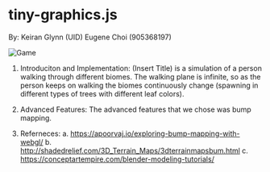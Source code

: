 # tiny-graphics.js
By: Keiran Glynn (UID)
	Eugene Choi (905368197)


![Game](C:\Users\sedfr\OneDrive\Documents\GitHub\CS-174a-project)
1. Introduciton and Implementation:
(Insert Title) is a simulation of a person walking through different biomes. The walking plane is infinite, so as the person keeps on walking the biomes continuously change (spawning in different types of trees with different leaf colors). 


2. Advanced Features:
The advanced features that we chose was bump mapping.


3. Referneces:
a. https://apoorvaj.io/exploring-bump-mapping-with-webgl/
b. http://shadedrelief.com/3D_Terrain_Maps/3dterrainmapsbum.html
c. https://conceptartempire.com/blender-modeling-tutorials/